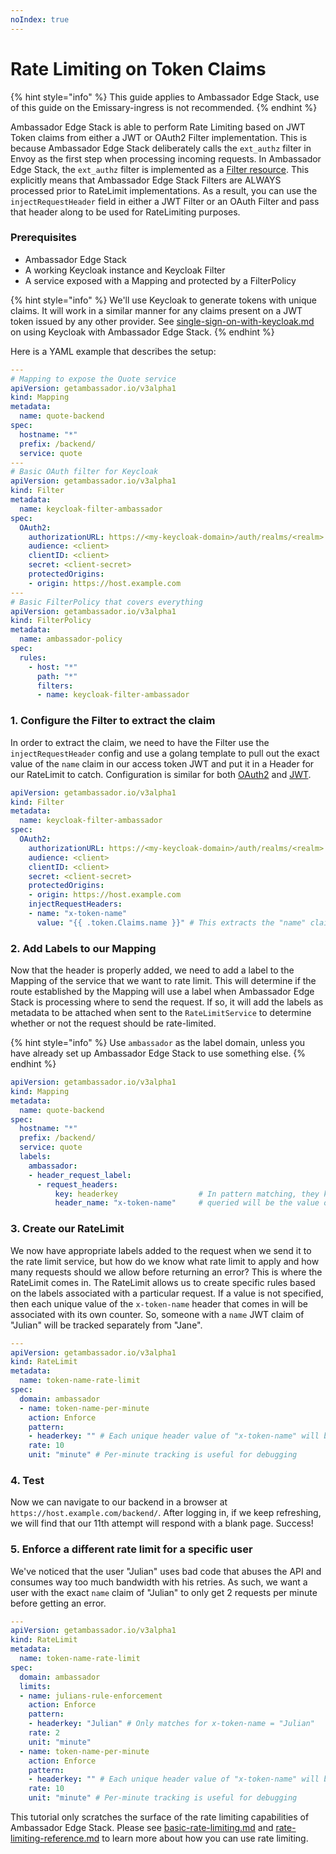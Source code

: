 ```yaml
---
noIndex: true
---
```


# Rate Limiting on Token Claims

{% hint style="info" %}
This guide applies to Ambassador Edge Stack, use of this guide on the Emissary-ingress is not recommended.
{% endhint %}

Ambassador Edge Stack is able to perform Rate Limiting based on JWT Token claims from either a JWT or OAuth2 Filter implementation. This is because Ambassador Edge Stack deliberately calls the `ext_authz` filter in Envoy as the first step when processing incoming requests. In Ambassador Edge Stack, the `ext_authz` filter is implemented as a [Filter resource](../../technical-reference/filters/using-filters-and-filterpolicies.md). This explicitly means that Ambassador Edge Stack Filters are ALWAYS processed prior to RateLimit implementations. As a result, you can use the `injectRequestHeader` field in either a JWT Filter or an OAuth Filter and pass that header along to be used for RateLimiting purposes.

### Prerequisites

* Ambassador Edge Stack
* A working Keycloak instance and Keycloak Filter
* A service exposed with a Mapping and protected by a FilterPolicy

{% hint style="info" %}
We'll use Keycloak to generate tokens with unique claims. It will work in a similar manner for any claims present on a JWT token issued by any other provider. See [single-sign-on-with-keycloak.md](../authentication/single-sign-on-with-keycloak.md "mention") on using Keycloak with Ambassador Edge Stack.
{% endhint %}

Here is a YAML example that describes the setup:

```yaml
---
# Mapping to expose the Quote service
apiVersion: getambassador.io/v3alpha1
kind: Mapping
metadata:
  name: quote-backend
spec:
  hostname: "*"
  prefix: /backend/
  service: quote
---
# Basic OAuth filter for Keycloak
apiVersion: getambassador.io/v3alpha1
kind: Filter
metadata:
  name: keycloak-filter-ambassador
spec:
  OAuth2:
    authorizationURL: https://<my-keycloak-domain>/auth/realms/<realm>
    audience: <client>
    clientID: <client>
    secret: <client-secret>
    protectedOrigins:
    - origin: https://host.example.com
---
# Basic FilterPolicy that covers everything
apiVersion: getambassador.io/v3alpha1
kind: FilterPolicy
metadata:
  name: ambassador-policy
spec:
  rules:
    - host: "*"
      path: "*"
      filters:
      - name: keycloak-filter-ambassador
```

### 1. Configure the Filter to extract the claim

In order to extract the claim, we need to have the Filter use the `injectRequestHeader` config and use a golang template to pull out the exact value of the `name` claim in our access token JWT and put it in a Header for our RateLimit to catch. Configuration is similar for both [OAuth2](../../technical-reference/filters/using-oauth2-filters.md) and [JWT](../../technical-reference/filters/using-jwt-filters.md).

```yaml
apiVersion: getambassador.io/v3alpha1
kind: Filter
metadata:
  name: keycloak-filter-ambassador
spec:
  OAuth2:
    authorizationURL: https://<my-keycloak-domain>/auth/realms/<realm>
    audience: <client>
    clientID: <client>
    secret: <client-secret>
    protectedOrigins:
    - origin: https://host.example.com
    injectRequestHeaders:
    - name: "x-token-name"
      value: "{{ .token.Claims.name }}" # This extracts the "name" claim and puts it in the "x-token-name" header.
```

### 2. Add Labels to our Mapping

Now that the header is properly added, we need to add a label to the Mapping of the service that we want to rate limit. This will determine if the route established by the Mapping will use a label when Ambassador Edge Stack is processing where to send the request. If so, it will add the labels as metadata to be attached when sent to the `RateLimitService` to determine whether or not the request should be rate-limited.

{% hint style="info" %}
Use `ambassador` as the label domain, unless you have already set up Ambassador Edge Stack to use something else.
{% endhint %}

```yaml
apiVersion: getambassador.io/v3alpha1
kind: Mapping
metadata:
  name: quote-backend
spec:
  hostname: "*"
  prefix: /backend/
  service: quote
  labels:
    ambassador:
    - header_request_label:
      - request_headers:
          key: headerkey                  # In pattern matching, they key queried will be "headerkey" and the value
          header_name: "x-token-name"     # queried will be the value of "x-token-name" header
```

### 3. Create our RateLimit

We now have appropriate labels added to the request when we send it to the rate limit service, but how do we know what rate limit to apply and how many requests should we allow before returning an error? This is where the RateLimit comes in. The RateLimit allows us to create specific rules based on the labels associated with a particular request. If a value is not specified, then each unique value of the `x-token-name` header that comes in will be associated with its own counter. So, someone with a `name` JWT claim of "Julian" will be tracked separately from "Jane".

```yaml
---
apiVersion: getambassador.io/v3alpha1
kind: RateLimit
metadata:
  name: token-name-rate-limit
spec:
  domain: ambassador
  - name: token-name-per-minute
    action: Enforce
    pattern:
    - headerkey: "" # Each unique header value of "x-token-name" will be tracked individually
    rate: 10
    unit: "minute" # Per-minute tracking is useful for debugging
```

### 4. Test

Now we can navigate to our backend in a browser at `https://host.example.com/backend/`. After logging in, if we keep refreshing, we will find that our 11th attempt will respond with a blank page. Success!

### 5. Enforce a different rate limit for a specific user

We've noticed that the user "Julian" uses bad code that abuses the API and consumes way too much bandwidth with his retries. As such, we want a user with the exact `name` claim of "Julian" to only get 2 requests per minute before getting an error.

```yaml
---
apiVersion: getambassador.io/v3alpha1
kind: RateLimit
metadata:
  name: token-name-rate-limit
spec:
  domain: ambassador
  limits:
  - name: julians-rule-enforcement
    action: Enforce
    pattern:
    - headerkey: "Julian" # Only matches for x-token-name = "Julian"
    rate: 2
    unit: "minute"
  - name: token-name-per-minute
    action: Enforce
    pattern:
    - headerkey: "" # Each unique header value of "x-token-name" will be tracked individually
    rate: 10
    unit: "minute" # Per-minute tracking is useful for debugging
```

This tutorial only scratches the surface of the rate limiting capabilities of Ambassador Edge Stack. Please see [basic-rate-limiting.md](basic-rate-limiting.md "mention") and [rate-limiting-reference.md](rate-limiting-reference.md "mention") to learn more about how you can use rate limiting.
